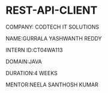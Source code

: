 # REST-API-CLIENT
COMPANY: CODTECH IT SOLUTIONS

NAME:GURRALA YASHWANTH REDDY

INTERN ID:CT04WA113

DOMAIN:JAVA

DURATION:4 WEEKS

MENTOR:NEELA SANTHOSH KUMAR

